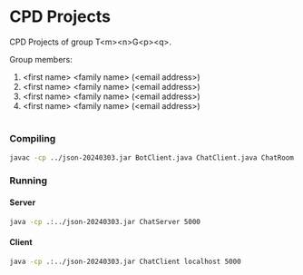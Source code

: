 # CPD Projects

CPD Projects of group T&lt;m&gt;&lt;n&gt;G&lt;p&gt;&lt;q&gt;.

Group members:

1. &lt;first name&gt; &lt;family name&gt; (&lt;email address&gt;)
2. &lt;first name&gt; &lt;family name&gt; (&lt;email address&gt;)
3. &lt;first name&gt; &lt;family name&gt; (&lt;email address&gt;)
4. &lt;first name&gt; &lt;family name&gt; (&lt;email address&gt;)


#
### Compiling
```bash
javac -cp ../json-20240303.jar BotClient.java ChatClient.java ChatRoom.java ChatServer.java
```
###
### Running
#### Server
```bash
java -cp .:../json-20240303.jar ChatServer 5000
```
#### Client
```bash
java -cp .:../json-20240303.jar ChatClient localhost 5000
```